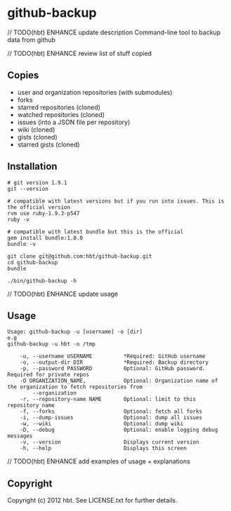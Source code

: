 # github-backup

// TODO(hbt) ENHANCE update description
Command-line tool to backup data from github


// TODO(hbt) ENHANCE review list of stuff copied
## Copies 

* user and organization repositories (with submodules)
* forks
* starred repositories (cloned)
* watched  repositories (cloned)
* issues (into a JSON file per repository)
* wiki (cloned)
* gists (cloned)
* starred gists (cloned)


## Installation

```
# git version 1.9.1
git --version

# compatible with latest versions but if you run into issues. This is the official version
rvm use ruby-1.9.3-p547
ruby -v

# compatible with latest bundle but this is the official 
gem install bundle:1.0.0
bundle -v 

git clone git@github.com:hbt/github-backup.git
cd github-backup
bundle

./bin/github-backup -h

```


// TODO(hbt) ENHANCE update usage
## Usage

```
Usage: github-backup -u [username] -o [dir]
e.g
github-backup -u hbt -o /tmp 

    -u, --username USERNAME          *Required: GitHub username
    -o, --output-dir DIR             *Required: Backup directory
    -p, --password PASSWORD          Optional: GitHub password. Required for private repos
    -O ORGANIZATION_NAME,            Optional: Organization name of the organization to fetch repositories from
        --organization
    -r, --repository-name NAME       Optional: limit to this repository name
    -f, --forks                      Optional: fetch all forks
    -i, --dump-issues                Optional: dump all issues
    -w, --wiki                       Optional: dump wiki
    -D, --debug                      Optional: enable logging debug messages
    -v, --version                    Displays current version 
    -h, --help                       Displays this screen

```

// TODO(hbt) ENHANCE add examples of usage + explanations

## Copyright

Copyright (c) 2012 hbt. See LICENSE.txt for
further details.

